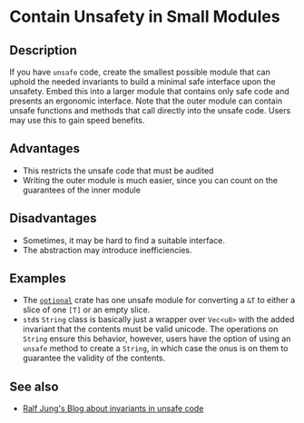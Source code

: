 # Contain Unsafety in Small Modules

## Description

If you have `unsafe` code, create the smallest possible module that can uphold the needed invariants to build a minimal safe interface upon the unsafety. Embed this into a larger module that contains only safe code and presents an ergonomic interface. Note that the outer module can contain unsafe functions and methods that call directly into the unsafe code. Users may use this to gain speed benefits.

## Advantages

* This restricts the unsafe code that must be audited
* Writing the outer module is much easier, since you can count on the guarantees of the inner module

## Disadvantages

* Sometimes, it may be hard to find a suitable interface.
* The abstraction may introduce inefficiencies.

## Examples

* The [`optional`](https://crates.io/crates/optional) crate has one unsafe module for converting a `&T` to either a slice of one `[T]` or an empty slice.
* `std`s `String` class is basically just a wrapper over `Vec<u8>` with the added invariant that the contents must be valid unicode. The operations on `String` ensure this behavior, however, users have the option of using an `unsafe` method to create a `String`, in which case the onus is on them to guarantee the validity of the contents.

## See also

* [Ralf Jung's Blog about invariants in unsafe code](https://www.ralfj.de/blog/2018/08/22/two-kinds-of-invariants.html)
